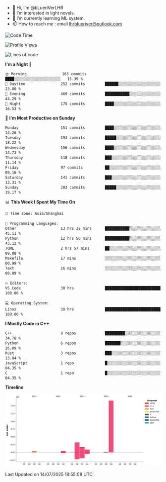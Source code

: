 - 👋 Hi, I’m @bLueriVerLHR
- 👀 I’m interested in light novels.
- 🌱 I’m currently learning ML system.
- 📫 How to reach me : email lhrblueriver@outlook.com

<!--START_SECTION:waka-->
![Code Time](http://img.shields.io/badge/Code%20Time-375%20hrs%2020%20mins-blue)

![Profile Views](http://img.shields.io/badge/Profile%20Views-0-blue)

![Lines of code](https://img.shields.io/badge/From%20Hello%20World%20I%27ve%20Written-2.3%20million%20lines%20of%20code-blue)

**I'm a Night 🦉** 

```text
🌞 Morning                163 commits         ████░░░░░░░░░░░░░░░░░░░░░   15.39 % 
🌆 Daytime                252 commits         ██████░░░░░░░░░░░░░░░░░░░   23.80 % 
🌃 Evening                469 commits         ███████████░░░░░░░░░░░░░░   44.29 % 
🌙 Night                  175 commits         ████░░░░░░░░░░░░░░░░░░░░░   16.53 % 
```
📅 **I'm Most Productive on Sunday** 

```text
Monday                   151 commits         ████░░░░░░░░░░░░░░░░░░░░░   14.26 % 
Tuesday                  193 commits         █████░░░░░░░░░░░░░░░░░░░░   18.22 % 
Wednesday                156 commits         ████░░░░░░░░░░░░░░░░░░░░░   14.73 % 
Thursday                 118 commits         ███░░░░░░░░░░░░░░░░░░░░░░   11.14 % 
Friday                   97 commits          ██░░░░░░░░░░░░░░░░░░░░░░░   09.16 % 
Saturday                 141 commits         ███░░░░░░░░░░░░░░░░░░░░░░   13.31 % 
Sunday                   203 commits         █████░░░░░░░░░░░░░░░░░░░░   19.17 % 
```


📊 **This Week I Spent My Time On** 

```text
🕑︎ Time Zone: Asia/Shanghai

💬 Programming Languages: 
Other                    13 hrs 32 mins      ███████████░░░░░░░░░░░░░░   45.11 % 
Python                   12 hrs 56 mins      ███████████░░░░░░░░░░░░░░   43.12 % 
TOML                     2 hrs 57 mins       ██░░░░░░░░░░░░░░░░░░░░░░░   09.88 % 
Makefile                 17 mins             ░░░░░░░░░░░░░░░░░░░░░░░░░   00.99 % 
Text                     16 mins             ░░░░░░░░░░░░░░░░░░░░░░░░░   00.89 % 

🔥 Editors: 
VS Code                  30 hrs              █████████████████████████   100.00 % 

💻 Operating System: 
Linux                    30 hrs              █████████████████████████   100.00 % 
```

**I Mostly Code in C++** 

```text
C++                      8 repos             █████████░░░░░░░░░░░░░░░░   34.78 % 
Python                   6 repos             ███████░░░░░░░░░░░░░░░░░░   26.09 % 
Rust                     3 repos             ███░░░░░░░░░░░░░░░░░░░░░░   13.04 % 
JavaScript               1 repo              █░░░░░░░░░░░░░░░░░░░░░░░░   04.35 % 
C                        1 repo              █░░░░░░░░░░░░░░░░░░░░░░░░   04.35 % 
```



**Timeline**

![Lines of Code chart](https://raw.githubusercontent.com/bLueriVerLHR/bLueriVerLHR/main/assets/bar_graph.png)


 Last Updated on 14/07/2025 18:55:08 UTC
<!--END_SECTION:waka-->
